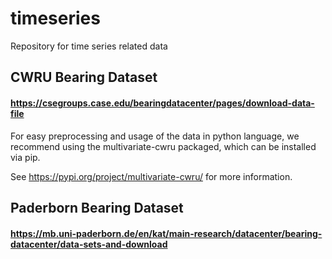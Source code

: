 # timeseries
Repository for time series related data


## CWRU Bearing Dataset

#### https://csegroups.case.edu/bearingdatacenter/pages/download-data-file
For easy preprocessing and usage of the data in python language, we recommend using the multivariate-cwru packaged, which can be installed via pip.


See https://pypi.org/project/multivariate-cwru/ for more information.

## Paderborn Bearing Dataset
#### https://mb.uni-paderborn.de/en/kat/main-research/datacenter/bearing-datacenter/data-sets-and-download
